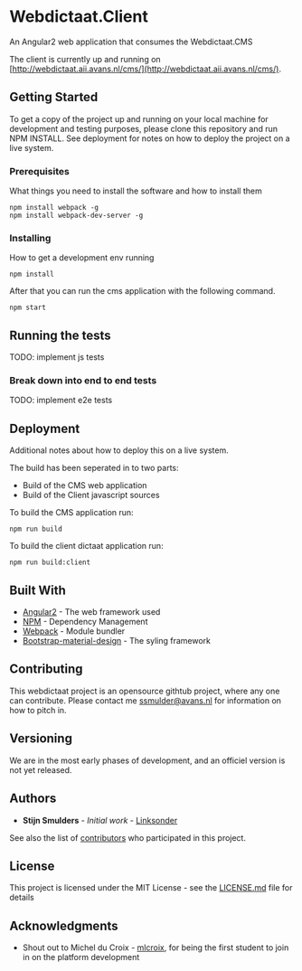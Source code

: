 # Webdictaat.Client

An Angular2 web application that consumes the Webdictaat.CMS

The client is currently up and running on [http://webdictaat.aii.avans.nl/cms/](http://webdictaat.aii.avans.nl/cms/).


## Getting Started

To get a copy of the project up and running on your local machine for development and testing purposes, please clone this repository and run NPM INSTALL. See deployment for notes on how to deploy the project on a live system.

### Prerequisites

What things you need to install the software and how to install them

```
npm install webpack -g
npm install webpack-dev-server -g
```

### Installing

How to get a development env running

```
npm install
```

After that you can run the cms application with the following command.

```
npm start
```

## Running the tests

TODO: implement js tests

### Break down into end to end tests

TODO: implement e2e tests


## Deployment

Additional notes about how to deploy this on a live system.

The build has been seperated in to two parts:
* Build of the CMS web application
* Build of the Client javascript sources

To build the CMS application run:

```
npm run build
```

To build the client dictaat application run:

```
npm run build:client
```

## Built With

* [Angular2](https://angular.io) - The web framework used
* [NPM](https://www.npmjs.com) - Dependency Management
* [Webpack](https://webpack.github.io/) - Module bundler
* [Bootstrap-material-design](http://fezvrasta.github.io/bootstrap-material-design) - The syling framework


## Contributing

This webdictaat project is an opensource githtub project, where any one can contribute. 
Please contact me [ssmulder@avans.nl](ssmulder@avans.nl) for information on how to pitch in.

## Versioning

We are in the most early phases of development, and an officiel version is not yet released. 

## Authors

* **Stijn Smulders** - *Initial work* - [Linksonder](https://github.com/linksonder)

See also the list of [contributors](https://github.com/your/project/contributors) who participated in this project.

## License

This project is licensed under the MIT License - see the [LICENSE.md](LICENSE.md) file for details

## Acknowledgments

* Shout out to Michel du Croix - [mlcroix](https://github.com/mlcroix), for being the first student to join in on the platform development

